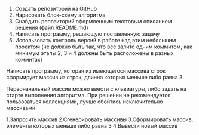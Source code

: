 1. Создать репозиторий на GitHub
2. Нарисовать блок-схему алгоритма
3. Снабдить репозиторий оформленным текстовым описанием решения (файл README.md)
4. Написать программу, решающую поставленную задачу
5. Использовать контроль версий в работе над этим небольшим проектом 
(не должно быть так, что все залито одним коммитом, 
как минимум этапы 2, 3 и 4 должны быть расположены в разных коммитах)


Написать программу, которая из имеющегося массива строк сформирует массив из строк, 
длинна которых меньше либо равна 3. 

Первоначальный массив можно ввести с клавиатуры, либо задать на старте выполнения алгоритма. При решении не рекомендуется пользоваться коллекциями, лучше обойтись исключительно массивами.
  
1.Запросить массив
2.Сгенерировать массивы
3.Сформировать массив, элементы которых меньше либо равна 3
4.Вывести новый массив